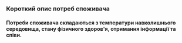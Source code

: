 ### Короткий опис потреб споживача
#### Потреби споживача складаються з температури навколишнього середовища, стану фізичного здоров'я, отримання інформації та співи.   
